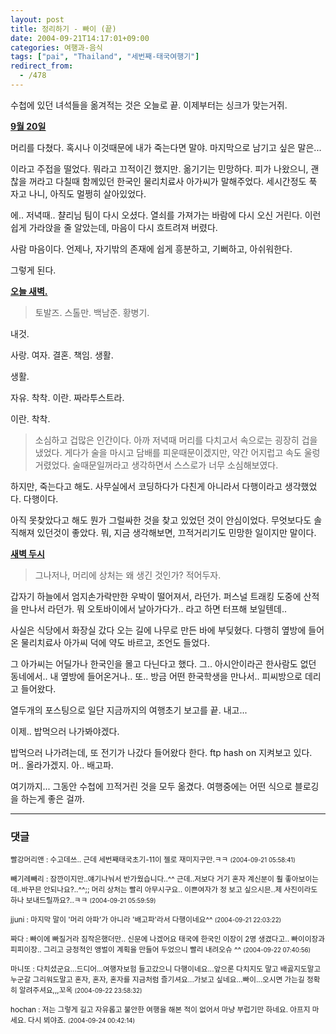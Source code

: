 ```yaml
---
layout: post
title: 정리하기 - 빠이 (끝)
date: 2004-09-21T14:17:01+09:00
categories: 여행과-음식
tags: ["pai", "Thailand", "세번째-태국여행기"]
redirect_from:
  - /478
---
```


수첩에 있던 녀석들을 옮겨적는 것은 오늘로 끝. 이제부터는 싱크가 맞는거쥐.

<u><u><strong>9월 20일</strong></u></u>

> 

머리를 다쳤다. 혹시나 이것때문에 내가 죽는다면 말야. 마지막으로 남기고 싶은 말은...

이라고 주접을 떨었다. 뭐라고 끄적이긴 했지만. 옮기기는 민망하다. 피가 나왔으니, 괜찮을 꺼라고 다칠때 함께있던 한국인 물리치료사 아가씨가 말해주었다. 세시간정도 푹 자고 나니, 아직도 멀쩡히 살아있었다.

에.. 저녁때.. 챨리님 팀이 다시 오셨다. 열쇠를 가져가는 바람에 다시 오신 거린다. 이런 쉽게 가라앉을 줄 알았는데, 마음이 다시 흐트려져 버렸다.

사람 마음이다. 언제나, 자기밖의 존재에 쉽게 흥분하고, 기뻐하고, 아쉬워한다.

그렇게 된다.

<u><strong>오늘 새벽.</strong></u>

> 토발즈. 스톨만. 백남준. 황병기.

내것.

사랑. 여자. 결혼. 책임. 생활.

생활.

자유. 착착. 이란. 짜라투스트라.

이란. 착착.

> 소심하고 겁많은 인간이다. 아까 저녁때 머리를 다치고서 속으로는 굉장히 겁을 냈었다. 게다가 술을 마시고 담배를 피운때문이겠지만, 약간 어지럽고 속도 울렁거렸었다. 술때문일꺼라고 생각하면서 스스로가 너무 소심해보였다.

하지만, 죽는다고 해도. 사무실에서 코딩하다가 다친게 아니라서 다행이라고 생각했었다. 다행이다.

아직 못찾았다고 해도 뭔가 그럴싸한 것을 찾고 있었던 것이 안심이었다. 무엇보다도 솔직해져 있던것이 좋았다. 뭐, 지금 생각해보면, 끄적거리기도 민망한 일이지만 말이다.

<u><strong>새벽 두시

</strong></u>

> 그나저나, 머리에 상처는 왜 생긴 것인가? 적어두자.

갑자기 하늘에서 엄지손가락만한 우박이 떨어져서, 라던가. 퍼스널 트래킹 도중에 산적을 만나서 라던가. 뭐 오토바이에서 날아가다가.. 라고 하면 터프해 보일텐데..

사실은 식당에서 화장실 갔다 오는 길에 나무로 만든 바에 부딪혔다. 다행히 옆방에 들어온 물리치료사 아가씨 덕에 약도 바르고, 조언도 들었다.

그 아가씨는 어딜가나 한국인을 몰고 다닌다고 했다. 그.. 아시안이라곤 한사람도 없던 동네에서.. 내 옆방에 들어온거나.. 또.. 방금 어떤 한국학생을 만나서.. 피씨방으로 데리고 들어왔다.

열두개의 포스팅으로 일단 지금까지의 여행초기 보고를 끝. 내고...

이제.. 밥먹으러 나가봐야겠다.

밥먹으러 나가려는데, 또 전기가 나갔다 들어왔다 한다. ftp hash on 지켜보고 있다. 머.. 올라가겠지. 아.. 배고파.

여기까지... 그동안 수첩에 끄적거린 것을 모두 옮겼다. 여행중에는 어떤 식으로 블로깅을 하는게 좋은 걸까.

* * *

### 댓글



<!--- cmt:837 --->
<!--- mail: --->
<!--- parent:0 --->

<small class=comment>빨강머리앤 : 수고데쓰.. 근데 세번째태국초기-11이 젤로 재미지구만.ㅋㅋ <small>(2004-09-21 05:58:41)</small></small>


<!--- cmt:838 --->
<!--- mail: --->
<!--- parent:0 --->

<small class=comment>빼기레빼리 : 잠깐이지만..얘기나눠서 반가웠습니다..^^ 근데..저보다 거기 혼자 계신분이 훨 좋아보이는데..바꾸믄 안되나요?..^^;; 머리 상처는 빨리 아무시구요.. 이쁜여자가 정 보고 싶으시믄..제 사진이라도 하나 보내드릴까요?..ㅋㅋ <small>(2004-09-21 05:59:59)</small></small>


<!--- cmt:839 --->
<!--- mail: --->
<!--- parent:0 --->

<small class=comment>jjuni : 마지막 말이 '머리 아파'가 아니라 '배고파'라서 다행이네요^^ <small>(2004-09-21 22:03:22)</small></small>


<!--- cmt:840 --->
<!--- mail: --->
<!--- parent:0 --->

<small class=comment>짜다 : 빠이에 빠질거라 짐작은했더만.. 신문에 나겠어요 태국에 한국인 이장이 2명 생겼다고.. 빠이이장과 피피이장.. 그리고 긍정적인 앵벌이 계획을 만들어 두었으니 빨리 내려오슈 ^^ <small>(2004-09-22 07:40:56)</small></small>


<!--- cmt:841 --->
<!--- mail: --->
<!--- parent:0 --->

<small class=comment>마니또 : 다치셨군요...드디어...여행자보험  들고갔으니  다행이네요...앞으론  다치지도  말고  배곯지도말고 누군갈  그리워도말고  혼자, 혼자, 혼자를  지금처럼 즐기셔요...가보고 싶네요...빠이...오시면  가는길  정확히  알려주셔요,,,꼬옥 <small>(2004-09-22 23:58:32)</small></small>


<!--- cmt:842 --->
<!--- mail: --->
<!--- parent:0 --->

<small class=comment>hochan : 저는 그렇게 길고 자유롭고 불안한 여행을 해본 적이 없어서 마냥 부럽기만 하네요. 아프지 마세요. 다시 뵈야죠. <small>(2004-09-24 00:42:14)</small></small>

